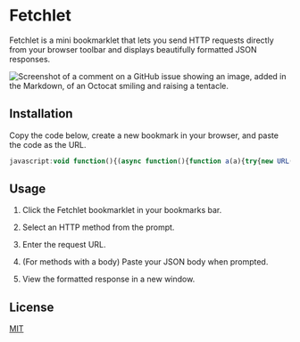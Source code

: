 # Fetchlet

Fetchlet is a mini bookmarklet that lets you send HTTP requests directly from your browser toolbar and displays beautifully formatted JSON responses.


![Screenshot of a comment on a GitHub issue showing an image, added in the Markdown, of an Octocat smiling and raising a tentacle.](https://hc-cdn.hel1.your-objectstorage.com/s/v3/54e789e014795d7bfed5ca6784477a4b5bb42298_image.png)


## Installation

Copy the code below, create a new bookmark in your browser, and paste the code as the URL. 

```js
javascript:void function(){(async function(){function a(a){try{new URL(a)}catch(a){return!1}return!0}function b(a){try{JSON.parse(a)}catch(a){return!1}return!0}async function c(a){const b=await axios.get(a);return b.data}async function d(a,b){const c=await axios.post(a,b);return c.data}async function e(a,b){const c=await axios.put(a,b);return c.data}async function f(a,b){const c=await axios.patch(a,b);return c.data}async function g(a){const b=await axios.delete(a);return b.data}function h(a){return a=JSON.stringify(a,null,2),a=a.replace(/"(.*?)":|"(.*?)"/g,a=>a.endsWith(":")?`<span style="font-weight:bold">${a.substring(0,a.length-1)}</span>:`:`<span style="color:green;">${a}</span>`),a=a.replace(/:\s+\d+/g,a=>(a=a.substring(2),`: <span style="color: blue">${a}</span>`)),a=a.replace(/\{|\}/g,a=>`<span style="color: coral">${a}</span>`),a}const i="exit",j=["GET","POST","PUT","PATCH","DELETE"],k=["POST","PUT","PATCH"];console.log("Bookmarklet loaded!");let l=document.createElement("script");l.setAttribute("src","https://cdnjs.cloudflare.com/ajax/libs/axios/1.2.1/axios.min.js"),document.head.appendChild(l),l.onload=async()=>{console.log("Axios loaded!");let l="";for(;-1===j.indexOf(l);){if(l=prompt("Please enter API method (GET/POST/PUT/PATCH/DELETE)","GET"),l===i)return;l=l.toUpperCase()}let m="";for(;!a(m);)if(m=prompt("Please enter API URL","https://example.com/api?id=123"),m===i)return;let n="";if(-1!==k.indexOf(l)){for(;!b(n);){if(n=prompt("Please enter API body (JSON format)","{\"key\":\"value\"}"),n===i)return;if(""===n)break}n=JSON.parse(n)}let o;"GET"===l?o=await c(m):"POST"===l?o=await d(m,n):"PUT"===l?o=await e(m,n):"PATCH"===l?o=await f(m,n):"DELETE"===l&&(o=await g(m)),formatData=h(o);let p=window.open("","_blank");p.document.open(),p.document.write("<!DOCTYPE html><html><head><meta charset=\"utf\u20118\"><title>JSON Response</title></head>"+`<body><pre>${formatData}</pre><button></button></body></html>`),p.document.close()}})()}();
```

## Usage

1. Click the Fetchlet bookmarklet in your bookmarks bar.

2. Select an HTTP method from the prompt.

3. Enter the request URL.

4. (For methods with a body) Paste your JSON body when prompted.

5. View the formatted response in a new window.

## License

[MIT](https://choosealicense.com/licenses/mit/)